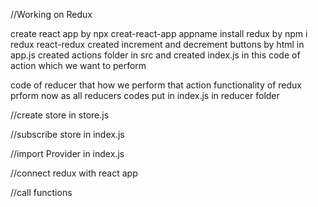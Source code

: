 //Working on Redux

create react app by npx creat-react-app appname
install redux by npm i redux react-redux
created increment and decrement buttons by html in app.js
created actions folder in src and created index.js in this
code of action which we want to perform 

code of reducer that how we perform that action
functionality of redux prform now as all reducers codes put in index.js in reducer folder

//create store in store.js 

//subscribe store in index.js

//import Provider in index.js

//connect redux with react app

//call functions 




